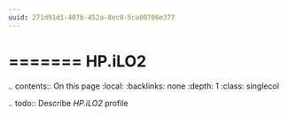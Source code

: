 ```yaml
---
uuid: 271d91d1-407b-452a-8ec9-5ca00706e377
---
```



=======
HP.iLO2
=======

.. contents:: On this page
    :local:
    :backlinks: none
    :depth: 1
    :class: singlecol

.. todo::
    Describe *HP.iLO2* profile

